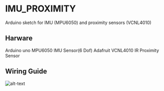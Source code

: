 # IMU_PROXIMITY
Arduino sketch for IMU (MPU6050) and proximity sensors (VCNL4010)

## Harware
Arduino uno
MPU6050 IMU Sensor(6 Dof)
Adafruit VCNL4010 IR Proximity Sensor

## Wiring Guide
![alt-text](https://github.com/EE3-DTPRJ-Robot-Intelligence/IMU_PROXIMITY/blob/master/IMU_PROX_WIRING.jpg?raw=true)
